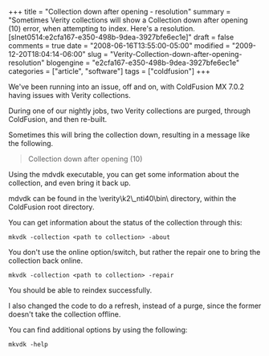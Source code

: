 +++
title = "Collection down after opening - resolution"
summary = "Sometimes Verity collections will show a Collection down after opening (10) error, when attempting to index. Here's a resolution. [slnet0514:e2cfa167-e350-498b-9dea-3927bfe6ec1e]"
draft = false
comments = true
date = "2008-06-16T13:55:00-05:00"
modified = "2009-12-20T18:04:14-06:00"
slug = "Verity-Collection-down-after-opening-resolution"
blogengine = "e2cfa167-e350-498b-9dea-3927bfe6ec1e"
categories = ["article", "software"]
tags = ["coldfusion"]
+++

<p>We've been running into an issue, off and on, with ColdFusion MX 7.0.2 having issues with Verity collections.</p>
<p>During one of our nightly jobs, two Verity collections are purged, through ColdFusion, and then re-built.&nbsp;</p>
<p>Sometimes this will bring the collection down, resulting in a message like the following.</p>
<blockquote>
<p>Collection down after opening (10)</p>
</blockquote>
<p>Using the mdvdk executable, you can get some information about the collection, and even bring it back up.</p>
<p>mdvdk can be found in the \verity\k2\_nti40\bin\ directory, within the ColdFusion root directory.</p>
<p>You can get information about the status of the collection through this:&nbsp;</p>
<pre class="code"><code class="powershell">mkvdk -collection &lt;path to collection&gt; -about</code></pre>
<p>You don't use the online option/switch, but rather the repair one to bring the collection back online.</p>
<pre class="code"><code class="powershell">mkvdk -collection &lt;path to collection&gt; -repair</code></pre>
<p>You should be able to reindex successfully.</p>
<p>I also changed the code to do a refresh, instead of a purge, since the former doesn't take the collection offline.</p>
<p>You can find additional options by using the following:</p>
<pre class="code"><code class="powershell">mkvdk -help</code></pre>
<p>&nbsp;</p>
